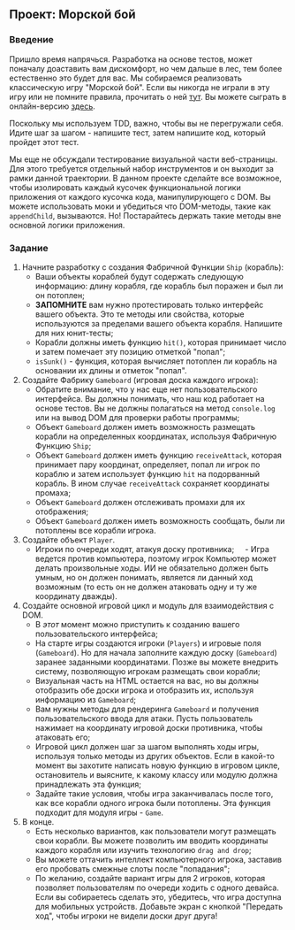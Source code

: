 ## Проект: Морской бой

### Введение

Пришло время напрячься. Разработка на основе тестов, может поначалу доаставить вам дискомфорт, но чем дальше в лес, тем более естественно это будет для вас. Мы собираемся реализовать классическую игру "Морской бой". Если вы никогда не играли в эту игру или не помните правила, прочитать о ней [тут](https://ru.wikipedia.org/wiki/%D0%9C%D0%BE%D1%80%D1%81%D0%BA%D0%BE%D0%B9_%D0%B1%D0%BE%D0%B9_(%D0%B8%D0%B3%D1%80%D0%B0)). Вы можете сыграть в онлайн-версию [здесь](http://ru.battleship-game.org/).

Поскольку мы используем TDD, важно, чтобы вы не перегружали себя. Идите шаг за шагом - напишите тест, затем напишите код, который пройдет этот тест.

Мы еще не обсуждали тестирование визуальной части веб-страницы. Для этого требуется отдельный набор инструментов и он выходит за рамки данной траектории. В данном проекте сделайте все возможное, чтобы изолировать каждый кусочек функциональной логики приложения от каждого кусочка кода, манипулирующего с DOM. Вы можете использовать моки и убедиться что DOM-методы, такие как `appendChild`, вызываются. Но! Постарайтесь держать такие методы вне основной логики приложения.

### Задание

1. Начните разработку с создания Фабричной Функции `Ship` (корабль):
    - Ваши объекты кораблей будут содержать следующую информацию: длину корабля, где корабль был поражен и был ли он потоплен;
    - __ЗАПОМНИТЕ__ вам нужно протестировать только интерфейс вашего объекта. Это те методы или свойства, которые используются за пределами вашего объекта корабля. Напишите для них юнит-тесты;
    - Корабли должны иметь функцию `hit()`, которая принимает число и затем помечает эту позицию отметкой "попал";
    - `isSunk()` - функция, которая вычисляет потоплен ли корабль на основании их длины и отметок "попал".
2. Создайте Фабрику `Gameboard` (игровая доска каждого игрока):
    - Обратите внимание, что у нас еще нет пользовательского интерфейса. Вы должны понимать, что наш код работает на основе тестов. Вы не должны полагаться на метод `console.log` или на вывод DOM для проверки работы программы;
    - Объект `Gameboard` должен иметь возможность размещать корабли на определенных координатах, используя Фабричную Функцию `Ship`;
    - Объект `Gameboard` должен иметь функцию `receiveAttack`, которая принимает пару координат, определяет, попал ли игрок по кораблю и затем использует функцию `hit` на подорванный корабль. В ином случае `receiveAttack` сохраняет координаты промаха;
    - Объект `Gameboard` должен отслеживать промахи для их отображения;
    - Объект `Gameboard` должен иметь возможность сообщать, были ли потоплены все корабли игрока.
3. Создайте объект `Player`.
    - Игроки по очереди ходят, атакуя доску противника;
    - Игра ведется против компьютера, поэтому игрок Компьютер может делать произвольные ходы. ИИ не обязательно должен быть умным, но он должен понимать, является ли данный ход возможным (то есть он не должен атаковать одну и ту же координату дважды).
4. Создайте основной игровой цикл и модуль для взаимодействия с DOM.
    - В _этот_ момент можно приступить к созданию вашего пользовательского интерфейса;
    - На старте игры создаются игроки (`Players`) и игровые поля (`Gameboard`). Но для начала заполните каждую доску (`Gameboard`) заранее заданными координатами. Позже вы можете внедрить систему, позволяющую игрокам размещать свои корабли;
    - Визуальная часть на HTML остается на вас, но вы должны отобразить обе доски игрока и отобразить их, используя информацию из `Gameboard`;
    - Вам нужны методы для рендеринга `Gameboard` и получения пользовательского ввода для атаки. Пусть пользователь нажимает на координату игровой доски противника, чтобы атаковать его;
    - Игровой цикл должен шаг за шагом выполнять ходы игры, используя только методы из других объектов. Если в какой-то момент вы захотите написать новую функцию в игровом цикле, остановитель и выясните, к какому классу или модулю должна принадлежать эта функция;
    - Задайте такие условия, чтобы игра заканчивалась после того, как все корабли одного игрока были потоплены. Эта функция подходит для модуля игры - `Game`.
5. В конце.
    - Есть несколько вариантов, как пользователи могут размещать свои корабли. Вы можете позволить им вводить координаты каждого корабля или изучить технологию `drag and drop`;
    - Вы можете оттачить интеллект компьютерного игрока, заставив его пробовать смежные слоты после "попадания";
    - По желанию, создайте вариант игры для 2 игроков, которая позволяет пользователям по очереди ходить с одного девайса. Если вы собираетесь сделать это, убедитесь, что игра доступна для мобильных устройств. Добавьте экран с кнопкой "Передать ход", чтобы игроки не видели доски друг друга!
